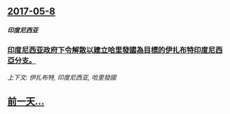 ## [2017-05-8](/news/2017/05/8/index.md)

##### 印度尼西亚
### [印度尼西亚政府下令解散以建立哈里發國為目標的伊扎布特印度尼西亞分支。 ](/news/2017/05/8/印度尼西亚政府下令解散以建立哈里發國為目標的伊扎布特印度尼西亞分支.md)
_上下文: 伊扎布特, 印度尼西亚, 哈里發國_

## [前一天...](/news/2017/05/7/index.md)


